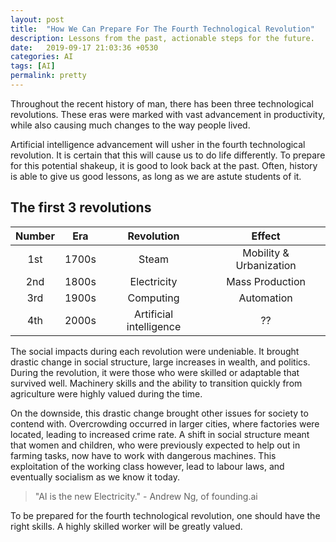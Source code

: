 ```yaml
---
layout: post
title:  "How We Can Prepare For The Fourth Technological Revolution"
description: Lessons from the past, actionable steps for the future.
date:   2019-09-17 21:03:36 +0530
categories: AI
tags: [AI]
permalink: pretty
---
```


Throughout the recent history of man, there has been three technological revolutions. These eras were marked with vast advancement in productivity, while also causing much changes to the way people lived.

Artificial intelligence advancement will usher in the fourth technological revolution. It is certain that this will cause us to do life differently. To prepare for this potential shakeup, it is good to look back at the past. Often, history is able to give us good lessons, as long as we are astute students of it.

## The first 3 revolutions

Number | Era | Revolution | Effect
:---:|:---:|:---:|:---:
1st | 1700s | Steam | Mobility & Urbanization
2nd | 1800s | Electricity | Mass Production
3rd | 1900s | Computing | Automation
4th | 2000s | Artificial intelligence | ??

The social impacts during each revolution were undeniable. It brought drastic change in social structure, large increases in wealth, and politics. During the revolution, it were those who were skilled or adaptable that survived well. Machinery skills and the ability to transition quickly from agriculture were highly valued during the time.

On the downside, this drastic change brought other issues for society to contend with. Overcrowding occurred in larger cities, where factories were located, leading to increased crime rate. A shift in social structure meant that women and children, who were previously expected to help out in farming tasks, now have to work with dangerous machines. This exploitation of the working class however, lead to labour laws, and eventually socialism as we know it today.

>"AI is the new Electricity." - Andrew Ng, of founding.ai

To be prepared for the fourth technological revolution, one should have the right skills. A highly skilled worker will be greatly valued. 
